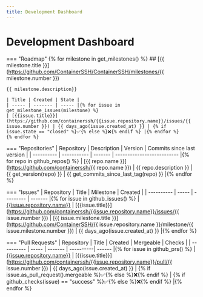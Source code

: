 ```yaml
---
title: Development Dashboard
---
```


<h1>Development Dashboard</h1>

=== "Roadmap"
    {% for milestone in get_milestones() %}
    ## [{{ milestone.title }}](https://github.com/ContainerSSH/ContainerSSH/milestones/{{ milestone.number }})
    
    {{ milestone.description}}
    
    | Title | Created | State |
    | ----- | ------- | ----- |{% for issue in get_milestone_issues(milestone) %}
    | [{{issue.title}}](https://github.com/containerssh/{{issue.repository.name}}/issues/{{ issue.number }}) | {{ days_ago(issue.created_at) }} | {% if issue.state == "closed" %}✅{% else %}❌{% endif %} |{% endfor %}
    {% endfor %}

=== "Repositories"
    | Repository | Description | Version | Commits since last version |
    | ---------- | ----------- | ------- | -------------------------- |{% for repo in github_repos() %}
    | [{{ repo.name }}](https://github.com/containerssh/{{ repo.name }}) | {{ repo.description }} | {{ get_version(repo) }} | {{ get_commits_since_last_tag(repo) }} |{% endfor %}

=== "Issues"
    | Repository | Title | Milestone | Created |
    | ---------- | ----- | --------- | ------- |{% for issue in github_issues() %}
    | [{{issue.repository.name}}](https://github.com/containerssh/{{issue.repository.name}}/issues) | [{{issue.title}}](https://github.com/containerssh/{{issue.repository.name}}/issues/{{ issue.number }}) | [{{ issue.milestone.title }}](https://github.com/ContainerSSH/{{ issue.repository.name }}/milestone/{{ issue.milestone.number }}) | {{ days_ago(issue.created_at) }} |{% endfor %}
    
=== "Pull Requests"
    | Repository | Title | Created | Mergeable | Checks |
    | ---------- | ----- | ------- | ----------| ------ |{% for issue in github_prs() %}
    | [{{issue.repository.name}}](https://github.com/containerssh/{{issue.repository.name}}/pulls) | [{{issue.title}}](https://github.com/containerssh/{{issue.repository.name}}/pull/{{ issue.number }}) | {{ days_ago(issue.created_at) }} | {% if issue.as_pull_request().mergeable %}✅{% else %}❌{% endif %} | {% if github_checks(issue) == "success" %}✅{% else %}❌{% endif %} |{% endfor %}

